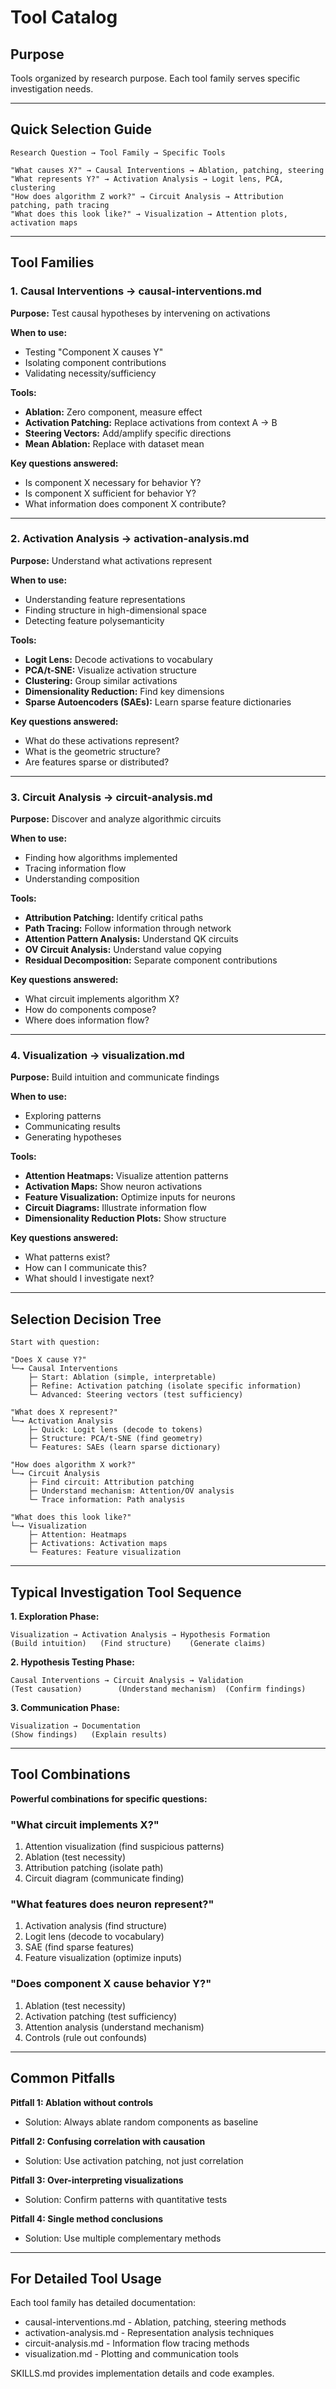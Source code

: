 # Tool Catalog

## Purpose
Tools organized by research purpose. Each tool family serves specific investigation needs.

---

## Quick Selection Guide

```
Research Question → Tool Family → Specific Tools

"What causes X?" → Causal Interventions → Ablation, patching, steering
"What represents Y?" → Activation Analysis → Logit lens, PCA, clustering
"How does algorithm Z work?" → Circuit Analysis → Attribution patching, path tracing
"What does this look like?" → Visualization → Attention plots, activation maps
```

---

## Tool Families

### 1. Causal Interventions → causal-interventions.md

**Purpose:** Test causal hypotheses by intervening on activations

**When to use:**
- Testing "Component X causes Y"
- Isolating component contributions
- Validating necessity/sufficiency

**Tools:**
- **Ablation:** Zero component, measure effect
- **Activation Patching:** Replace activations from context A → B
- **Steering Vectors:** Add/amplify specific directions
- **Mean Ablation:** Replace with dataset mean

**Key questions answered:**
- Is component X necessary for behavior Y?
- Is component X sufficient for behavior Y?
- What information does component X contribute?

---

### 2. Activation Analysis → activation-analysis.md

**Purpose:** Understand what activations represent

**When to use:**
- Understanding feature representations
- Finding structure in high-dimensional space
- Detecting feature polysemanticity

**Tools:**
- **Logit Lens:** Decode activations to vocabulary
- **PCA/t-SNE:** Visualize activation structure
- **Clustering:** Group similar activations
- **Dimensionality Reduction:** Find key dimensions
- **Sparse Autoencoders (SAEs):** Learn sparse feature dictionaries

**Key questions answered:**
- What do these activations represent?
- What is the geometric structure?
- Are features sparse or distributed?

---

### 3. Circuit Analysis → circuit-analysis.md

**Purpose:** Discover and analyze algorithmic circuits

**When to use:**
- Finding how algorithms implemented
- Tracing information flow
- Understanding composition

**Tools:**
- **Attribution Patching:** Identify critical paths
- **Path Tracing:** Follow information through network
- **Attention Pattern Analysis:** Understand QK circuits
- **OV Circuit Analysis:** Understand value copying
- **Residual Decomposition:** Separate component contributions

**Key questions answered:**
- What circuit implements algorithm X?
- How do components compose?
- Where does information flow?

---

### 4. Visualization → visualization.md

**Purpose:** Build intuition and communicate findings

**When to use:**
- Exploring patterns
- Communicating results
- Generating hypotheses

**Tools:**
- **Attention Heatmaps:** Visualize attention patterns
- **Activation Maps:** Show neuron activations
- **Feature Visualization:** Optimize inputs for neurons
- **Circuit Diagrams:** Illustrate information flow
- **Dimensionality Reduction Plots:** Show structure

**Key questions answered:**
- What patterns exist?
- How can I communicate this?
- What should I investigate next?

---

## Selection Decision Tree

```
Start with question:

"Does X cause Y?"
└─→ Causal Interventions
    ├─ Start: Ablation (simple, interpretable)
    ├─ Refine: Activation patching (isolate specific information)
    └─ Advanced: Steering vectors (test sufficiency)

"What does X represent?"
└─→ Activation Analysis
    ├─ Quick: Logit lens (decode to tokens)
    ├─ Structure: PCA/t-SNE (find geometry)
    └─ Features: SAEs (learn sparse dictionary)

"How does algorithm X work?"
└─→ Circuit Analysis
    ├─ Find circuit: Attribution patching
    ├─ Understand mechanism: Attention/OV analysis
    └─ Trace information: Path analysis

"What does this look like?"
└─→ Visualization
    ├─ Attention: Heatmaps
    ├─ Activations: Activation maps
    └─ Features: Feature visualization
```

---

## Typical Investigation Tool Sequence

**1. Exploration Phase:**
```
Visualization → Activation Analysis → Hypothesis Formation
(Build intuition)   (Find structure)    (Generate claims)
```

**2. Hypothesis Testing Phase:**
```
Causal Interventions → Circuit Analysis → Validation
(Test causation)        (Understand mechanism)  (Confirm findings)
```

**3. Communication Phase:**
```
Visualization → Documentation
(Show findings)   (Explain results)
```

---

## Tool Combinations

**Powerful combinations for specific questions:**

### "What circuit implements X?"
1. Attention visualization (find suspicious patterns)
2. Ablation (test necessity)
3. Attribution patching (isolate path)
4. Circuit diagram (communicate finding)

### "What features does neuron represent?"
1. Activation analysis (find structure)
2. Logit lens (decode to vocabulary)
3. SAE (find sparse features)
4. Feature visualization (optimize inputs)

### "Does component X cause behavior Y?"
1. Ablation (test necessity)
2. Activation patching (test sufficiency)
3. Attention analysis (understand mechanism)
4. Controls (rule out confounds)

---

## Common Pitfalls

**Pitfall 1: Ablation without controls**
- Solution: Always ablate random components as baseline

**Pitfall 2: Confusing correlation with causation**
- Solution: Use activation patching, not just correlation

**Pitfall 3: Over-interpreting visualizations**
- Solution: Confirm patterns with quantitative tests

**Pitfall 4: Single method conclusions**
- Solution: Use multiple complementary methods

---

## For Detailed Tool Usage

Each tool family has detailed documentation:
- causal-interventions.md - Ablation, patching, steering methods
- activation-analysis.md - Representation analysis techniques
- circuit-analysis.md - Information flow tracing methods
- visualization.md - Plotting and communication tools

SKILLS.md provides implementation details and code examples.
